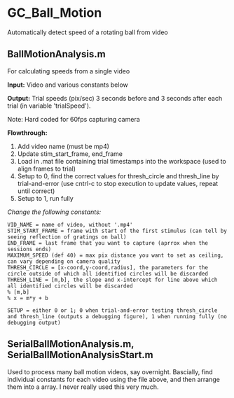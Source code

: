 # GC_Ball_Motion
Automatically detect speed of a rotating ball from video


## BallMotionAnalysis.m

For calculating speeds from a single video

**Input:** Video and various constants below

**Output:** Trial speeds (pix/sec) 3 seconds before and 3 seconds after each trial (in variable 'trialSpeed'). 

Note: Hard coded for 60fps capturing camera


**Flowthrough:**
1. Add video name (must be mp4)
2. Update stim_start_frame, end_frame
3. Load in .mat file containing trial timestamps into the workspace (used to align frames to trial)
3. Setup to 0, find the correct values for thresh_circle and thresh_line by trial-and-error (use cntrl-c to stop execution to update values, repeat until correct)
4. Setup to 1, run fully


*Change the following constants:*

```
VID_NAME = name of video, without '.mp4'
STIM_START_FRAME = frame with start of the first stimulus (can tell by seeing reflection of gratings on ball)
END_FRAME = last frame that you want to capture (aprrox when the sessions ends)
MAXIMUM_SPEED (def 40) = max pix distance you want to set as ceiling, can vary depending on camera quality
THRESH_CIRCLE = [x-coord,y-coord,radius], the parameters for the circle outside of which all identified circles will be discarded
THRESH_LINE = [m,b], the slope and x-intercept for line above which all identified circles will be discarded
% [m,b]
% x = m*y + b

SETUP = either 0 or 1; 0 when trial-and-error testing thresh_circle and thresh_line (outputs a debugging figure), 1 when running fully (no debugging output)
```

## SerialBallMotionAnalysis.m, SerialBallMotionAnalysisStart.m

Used to process many ball motion videos, say overnight. Bascially, find individual constants for each video using the file above, and then arrange them into a array. I never really used this very much.

